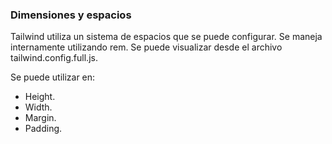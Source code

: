 ### Dimensiones y espacios
Tailwind utiliza un sistema de espacios que se puede configurar. Se maneja internamente utilizando rem. 
Se puede visualizar desde el archivo tailwind.config.full.js.

Se puede utilizar en:

- Height.
- Width.
- Margin.
- Padding.